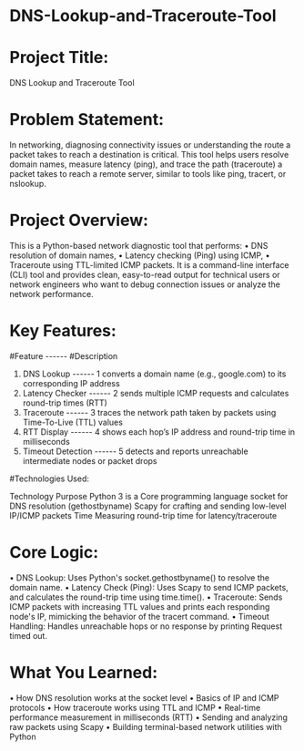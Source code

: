 # DNS-Lookup-and-Traceroute-Tool

# Project Title:

DNS Lookup and Traceroute Tool

# Problem Statement:

In networking, diagnosing connectivity issues or understanding the route a packet takes to
reach a destination is critical. This tool helps users resolve domain names, measure latency
(ping), and trace the path (traceroute) a packet takes to reach a remote server, similar to
tools like ping, tracert, or nslookup.

# Project Overview:

This is a Python-based network diagnostic tool that performs:
• DNS resolution of domain names,
• Latency checking (Ping) using ICMP,
• Traceroute using TTL-limited ICMP packets.
It is a command-line interface (CLI) tool and provides clean, easy-to-read output for technical
users or network engineers who want to debug connection issues or analyze the network
performance.

# Key Features:

  #Feature           ------                      #Description
1. DNS Lookup    ------                      1 converts a domain name (e.g., google.com) to its corresponding IP address
2. Latency Checker           ------          2 sends multiple ICMP requests and calculates round-trip times (RTT)
3. Traceroute               ------           3 traces the network path taken by packets using Time-To-Live (TTL) values
4. RTT Display               ------          4 shows each hop’s IP address and round-trip time in milliseconds
5. Timeout Detection         ------          5 detects and reports unreachable intermediate nodes or packet drops

#Technologies Used:

Technology Purpose
Python 3 is a Core programming language
socket for DNS resolution (gethostbyname)
Scapy for crafting and sending low-level IP/ICMP packets
Time Measuring round-trip time for latency/traceroute

# Core Logic:

• DNS Lookup: Uses Python's socket.gethostbyname() to resolve the domain name.
• Latency Check (Ping): Uses Scapy to send ICMP packets, and calculates the round-trip
   time using time.time().
• Traceroute: Sends ICMP packets with increasing TTL values and prints each
   responding node's IP, mimicking the behavior of the tracert command.
• Timeout Handling: Handles unreachable hops or no response by printing Request
   timed out.

# What You Learned:

• How DNS resolution works at the socket level
• Basics of IP and ICMP protocols
• How traceroute works using TTL and ICMP
• Real-time performance measurement in milliseconds (RTT)
• Sending and analyzing raw packets using Scapy
• Building terminal-based network utilities with Python
